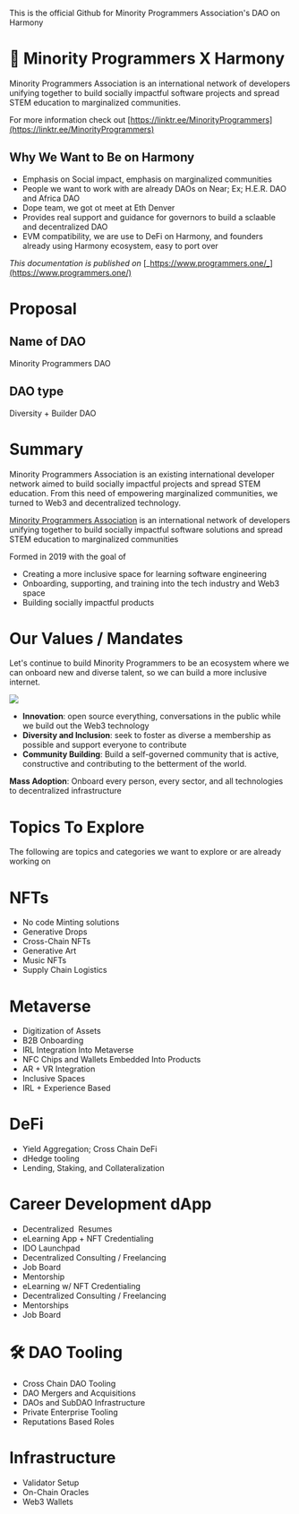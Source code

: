 This is the official Github for Minority Programmers Association's DAO on Harmony

# 🌈 Minority Programmers X Harmony

Minority Programmers Association is an international network of developers unifying together to build socially impactful software projects and spread STEM education to marginalized communities.

  

For more information check out [https://linktr.ee/MinorityProgrammers](https://linktr.ee/MinorityProgrammers)

Why We Want to Be on Harmony
----------------------------

*   Emphasis on Social impact, emphasis on marginalized communities
*   People we want to work with are already DAOs on Near; Ex; H.E.R. DAO and Africa DAO
*   Dope team, we got ot meet at Eth Denver
*   Provides real support and guidance for governors to build a sclaable and decentralized DAO
*   EVM compatibility, we are use to DeFi on Harmony, and founders already using Harmony ecosystem, easy to port over

  

_This documentation is published on_ [_https://www.programmers.one/_](https://www.programmers.one/)

# Proposal

**Name of DAO**
---------------

Minority Programmers DAO

**DAO type**
------------

Diversity + Builder DAO

**Summary**
===========

Minority Programmers Association is an existing international developer network aimed to build socially impactful projects and spread STEM education. From this need of empowering marginalized communities, we turned to Web3 and decentralized technology. 

  

[Minority Programmers Association](https://linktr.ee/minorityprogrammers) is an international network of developers unifying together to build socially impactful software solutions and spread STEM education to marginalized communities

  

Formed in 2019 with the goal of 

*   Creating a more inclusive space for learning software engineering
*   Onboarding, supporting, and training into the tech industry and Web3 space
*   Building socially impactful products

# Our Values  / Mandates

Let's continue to build Minority Programmers to be an ecosystem where we can onboard new and diverse talent, so we can build a more inclusive internet.

![](https://t4659940.p.clickup-attachments.com/t4659940/1ebf4b2a-c413-494b-9d71-00c45658d80c/image.png)

  

*   **Innovation**: open source everything, conversations in the public while we build out the Web3 technology
*   **Diversity and Inclusion**: seek to foster as diverse a membership as possible and support everyone to contribute
*   **Community Building**: Build a self-governed community that is active, constructive and contributing to the betterment of the world.

**Mass Adoption**: Onboard every person, every sector, and all technologies to decentralized infrastructure

# Topics To Explore

The following are topics and categories we want to explore or are already working on

NFTs
====

*   No code Minting solutions
*   Generative Drops
*   Cross-Chain NFTs
*   Generative Art
*   Music NFTs
*   Supply Chain Logistics

Metaverse 
==========

*   Digitization of Assets
*   B2B Onboarding
*   IRL Integration Into Metaverse
*   NFC Chips and Wallets Embedded Into Products
*   AR + VR Integration
*   Inclusive Spaces
*   IRL + Experience Based

DeFi
====

*   Yield Aggregation; Cross Chain DeFi
*   dHedge tooling
*   Lending, Staking, and Collateralization

Career Development dApp
=======================

*   Decentralized  Resumes
*   eLearning App + NFT Credentialing
*   IDO Launchpad
*   Decentralized Consulting / Freelancing
*   Job Board
*   Mentorship
*   eLearning w/ NFT Credentialing
*   Decentralized Consulting / Freelancing
*   Mentorships
*   Job Board

🛠️ DAO Tooling
===============

*   Cross Chain DAO Tooling
*   DAO Mergers and Acquisitions
*   DAOs and SubDAO Infrastructure
*   Private Enterprise Tooling
*   Reputations Based Roles

Infrastructure
==============

*   Validator Setup
*   On-Chain Oracles
*   Web3 Wallets
